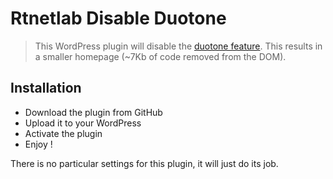# Rtnetlab Disable Duotone

> This WordPress plugin will disable the [duotone feature](https://wordpress.org/news/2021/05/coloring-your-images-with-duotone-filters/). This results in a smaller homepage (~7Kb of code removed from the DOM).

## Installation

- Download the plugin from GitHub
- Upload it to your WordPress
- Activate the plugin
- Enjoy !

There is no particular settings for this plugin, it will just do its job.
